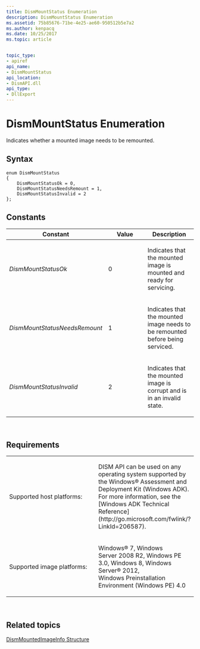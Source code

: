 ```yaml
---
title: DismMountStatus Enumeration
description: DismMountStatus Enumeration
ms.assetid: 75b85676-71be-4e25-ae60-950512b5e7a2
ms.author: kenpacq
ms.date: 10/25/2017
ms.topic: article


topic_type: 
- apiref
api_name: 
- DismMountStatus
api_location: 
- DismAPI.dll
api_type: 
- DllExport
---
```


# DismMountStatus Enumeration


Indicates whether a mounted image needs to be remounted.

## <span id="Syntax"></span><span id="syntax"></span><span id="SYNTAX"></span>Syntax


``` syntax
enum DismMountStatus
{
    DismMountStatusOk = 0,
    DismMountStatusNeedsRemount = 1,
    DismMountStatusInvalid = 2
};
```

## <span id="Constants"></span><span id="constants"></span><span id="CONSTANTS"></span>Constants


<table>
<colgroup>
<col width="33%" />
<col width="33%" />
<col width="33%" />
</colgroup>
<thead>
<tr class="header">
<th>Constant</th>
<th>Value</th>
<th>Description</th>
</tr>
</thead>
<tbody>
<tr class="odd">
<td><p><em>DismMountStatusOk</em></p></td>
<td><p>0</p></td>
<td><p>Indicates that the mounted image is mounted and ready for servicing.</p></td>
</tr>
<tr class="even">
<td><p><em>DismMountStatusNeedsRemount</em></p></td>
<td><p>1</p></td>
<td><p>Indicates that the mounted image needs to be remounted before being serviced.</p></td>
</tr>
<tr class="odd">
<td><p><em>DismMountStatusInvalid</em></p></td>
<td><p>2</p></td>
<td><p>Indicates that the mounted image is corrupt and is in an invalid state.</p></td>
</tr>
</tbody>
</table>

 

## <span id="Requirements"></span><span id="requirements"></span><span id="REQUIREMENTS"></span>Requirements


<table>
<colgroup>
<col width="50%" />
<col width="50%" />
</colgroup>
<tbody>
<tr class="odd">
<td><p>Supported host platforms:</p></td>
<td><p>DISM API can be used on any operating system supported by the Windows® Assessment and Deployment Kit (Windows ADK). For more information, see the [Windows ADK Technical Reference](http://go.microsoft.com/fwlink/?LinkId=206587).</p></td>
</tr>
<tr class="even">
<td><p>Supported image platforms:</p></td>
<td><p>Windows® 7, Windows Server 2008 R2, Windows PE 3.0, Windows 8, Windows Server® 2012, Windows Preinstallation Environment (Windows PE) 4.0</p></td>
</tr>
</tbody>
</table>

 

## <span id="related_topics"></span>Related topics


[DismMountedImageInfo Structure](dismmountedimageinfo-structure.md)

 

 




